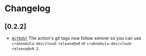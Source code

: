 # Changelog

## \[0.2.2]

- [`0cf0d5f`](https://github.com/crabnebula-dev/cloud-release/commit/0cf0d5fa2c98957121f04b32bc093daac7caeb97) The action's git tags now follow semver so you can use `crabnebula-dev/cloud-release@v0` or `crabnebula-dev/cloud-release@v0.2`.
